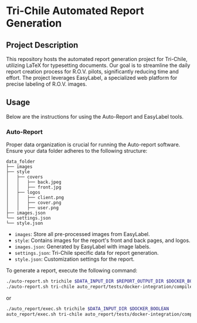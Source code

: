 # Tri-Chile Automated Report Generation

## Project Description

This repository hosts the automated report generation project for Tri-Chile, utilizing LaTeX for typesetting documents. Our goal is to streamline the daily report creation process for R.O.V. pilots, significantly reducing time and effort. The project leverages EasyLabel, a specialized web platform for precise labeling of R.O.V. images.

## Usage

Below are the instructions for using the Auto-Report and EasyLabel tools.

### Auto-Report

Proper data organization is crucial for running the Auto-report software. Ensure your data folder adheres to the following structure:

```plaintext
data_folder
├── images
├── style
│   ├── covers
│   │   ├── back.jpeg
│   │   ├── front.jpg
│   ├── logos
│   │   ├── client.png
│   │   ├── cover.png
│   │   ├── user.png
├── images.json
└── settings.json
└── style.json
```

- `images`: Store all pre-processed images from EasyLabel.
- `style`: Contains images for the report's front and back pages, and logos.
- `images.json`: Generated by EasyLabel with image labels.
- `settings.json`: Tri-Chile specific data for report generation.
- `style.json`: Customization settings for the report.

To generate a report, execute the following command:

```bash	
./auto-report.sh trichile $DATA_INPUT_DIR $REPORT_OUTPUT_DIR $DOCKER_BOOLEAN
./auto-report.sh tri-chile auto_report/tests/docker-integration/compile false
```
or
```bash	
./auto_report/exec.sh trichile $DATA_INPUT_DIR $DOCKER_BOOLEAN
auto_report/exec.sh tri-chile auto_report/tests/docker-integration/compile false
```